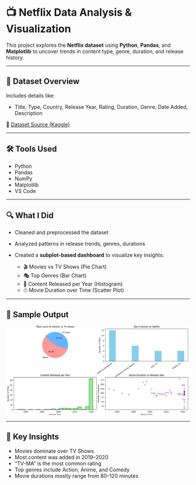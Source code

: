 # 📺 Netflix Data Analysis & Visualization

This project explores the **Netflix dataset** using **Python**, **Pandas**, and **Matplotlib** to uncover trends in content type, genre, duration, and release history.

---

## 📂 Dataset Overview

Includes details like:
- Title, Type, Country, Release Year, Rating, Duration, Genre, Date Added, Description

📎 [Dataset Source (Kaggle)](https://www.kaggle.com/datasets/shivamb/netflix-shows)

---

## 🛠 Tools Used
- Python  
- Pandas  
- NumPy  
- Matplotlib  
- VS Code

---

## 🔍 What I Did
- Cleaned and preprocessed the dataset  
- Analyzed patterns in release trends, genres, durations  
- Created a **subplot-based dashboard** to visualize key insights:

  - 🎬 Movies vs TV Shows (Pie Chart)  
  - 🎭 Top Genres (Bar Chart)  
  - 📆 Content Released per Year (Histogram)  
  - ⏱ Movie Duration over Time (Scatter Plot)

---

## 📸 Sample Output

![Netflix Dashboard](netflix_dashboard.png)

---

## 📌 Key Insights
- Movies dominate over TV Shows  
- Most content was added in 2019–2020  
- “TV-MA” is the most common rating  
- Top genres include Action, Anime, and Comedy  
- Movie durations mostly range from 80–120 minutes


